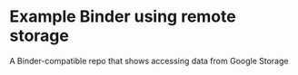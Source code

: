 # Example Binder using remote storage

A Binder-compatible repo that shows accessing data from Google Storage
